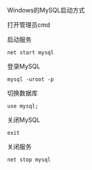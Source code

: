 Windows的MySQL启动方式



打开管理员cmd

启动服务

~~~shell
net start mysql
~~~

登录MySQL

~~~shell
mysql -uroot -p
~~~

切换数据库

~~~shell
use mysql;
~~~

关闭MySQL

~~~shell
exit
~~~

关闭服务

~~~shell
net stop mysql
~~~

